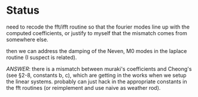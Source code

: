 # Status

need to recode the fft/ifft routine so that the fourier modes
line up with the computed coefficients, or justify to myself that
the mismatch comes from somewhere else.

then we can address the damping of the Neven, M0 modes in the laplace routine
(I suspect is related).

*ANSWER*: there is a mismatch between muraki's coefficients and Cheong's 
(see §2-8, constants b, c), which are getting in the works when we setup
the linear systems. probably can just hack in the appropriate constants
in the fft routines (or reimplement and use naive as weather rod).
